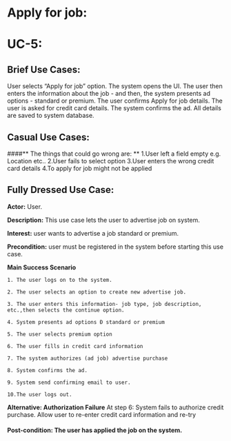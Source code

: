 # Apply for job:
# UC-5:


## Brief Use Cases:
User selects “Apply for job” option. The system opens the UI. The user then enters the information about the job - and then, the system presents ad options - standard or premium. The user confirms Apply for job details. The user is asked for credit card details. The system confirms the ad. All details are saved to system database. 



## Casual Use Cases:

####** The things that could go wrong are: **
1.User left a field empty e.g. Location etc..
2.User fails to select option
3.User enters the wrong credit card details
4.To apply for job might not be applied



## Fully Dressed Use Case: 

**Actor:** User.

**Description:** This use case lets the user to advertise job on system.

**Interest:** user wants to advertise a job standard or premium.

**Precondition:** user must be registered in the system before starting this use case.

**Main Success Scenario**

	1. The user logs on to the system.

	2. The user selects an option to create new advertise job.

	3. The user enters this information- job type, job description, etc.,then selects the continue option.

	4. System presents ad options Ð standard or premium

	5. The user selects premium option 

	6. The user fills in credit card information

	7. The system authorizes (ad job) advertise purchase

	8. System confirms the ad.

	9. System send confirming email to user.

	10.The user logs out.

**Alternative: Authorization Failure** 
 	At step 6: System fails to authorize credit purchase.
	Allow user to re-enter credit card information and re-try

#### **Post-condition:** The user has applied the job on the system.

